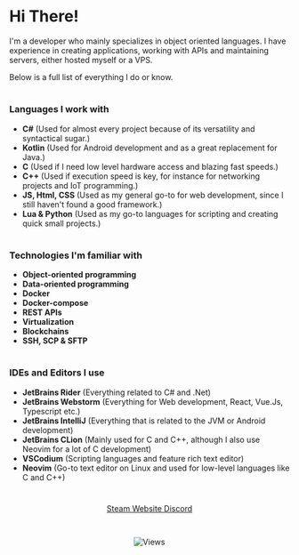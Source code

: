 # Hi There!
I'm a developer who mainly specializes in object oriented languages. 
I have experience in creating applications, working with APIs and maintaining servers, either hosted myself or a VPS.

Below is a full list of everything I do or know.
#

### Languages I work with
- **C#** (Used for almost every project because of its versatility and syntactical sugar.)
- **Kotlin** (Used for Android development and as a great replacement for Java.)
- **C** (Used if I need low level hardware access and blazing fast speeds.)
- **C++** (Used if execution speed is key, for instance for networking projects and IoT programming.)
- **JS, Html, CSS** (Used as my general go-to for web development, since I still haven't found a good framework.)
- **Lua & Python** (Used as my go-to languages for scripting and creating quick small projects.)

#

### Technologies I'm familiar with
- **Object-oriented programming**
- **Data-oriented programming**
- **Docker**
- **Docker-compose**
- **REST APIs**
- **Virtualization**
- **Blockchains**
- **SSH, SCP & SFTP**

#

### IDEs and Editors I use
- **JetBrains Rider** (Everything related to C# and .Net)
- **JetBrains Webstorm** (Everything for Web development, React, Vue.Js, Typescript etc.)
- **JetBrains IntelliJ** (Everything that is related to the JVM or Android development)
- **JetBrains CLion** (Mainly used for C and C++, although I also use Neovim for a lot of C development)
- **VSCodium** (Scripting languages and feature rich text editor)
- **Neovim** (Go-to text editor on Linux and used for low-level languages like C and C++)

#

<p align="center" style="font-size=32px;">
  <a href="https://steamcommunity.com/id/TheStachelfisch/">
    Steam
  </a>
  
  <a href="https://thestachelfisch.dev">
    Website
  </a>
  
  <a href="#" title="TheStachelfisch#0395">
    Discord
  </a>
</p>

#

<p align="center">
  <a/>
    <img src="https://komarev.com/ghpvc/?username=TheStachelfisch" alt="Views" style="vertical-align:top; margin:4px">
  </a>
</p>
